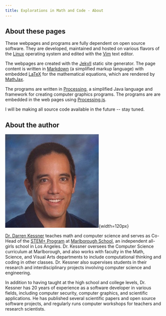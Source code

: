```yaml
---
title: Explorations in Math and Code - About
---
```


## About these pages

These webpages and programs are fully dependent on open source software.  They
are developed, maintained and hosted on various flavors of the
[Linux](https://www.linuxfoundation.org/) operating system and edited with the
[Vim](http://www.vim.org/) text editor.

The webpages are created with the [Jekyll](https://jekyllrb.com/) static site
generator.  The page content is written in
[Markdown](https://daringfireball.net/projects/markdown/syntax) (a simplified
markup language) with embedded [LaTeX](https://www.latex-project.org/) for the
mathematical equations, which are rendered by
[MathJax](https://www.mathjax.org/).

The programs are written in [Processing](http://www.processing.org), a
simplified Java language and framework for creating computer graphics programs.
The programs are are embedded in the web pages using
[Processing.js](http://processingjs.org/).

I will be making all source code available in the future -- stay tuned.


## About the author

![Dr. Darren Kessner](shared/darrenkessner.jpg){width=120px} 

[Dr. Darren Kessner](mailto:Darren.Kessner@marlborough.org) teaches math and
computer science and serves as Co-Head of the [STEM+
Program](http://stem.marlborough.org) at [Marlborough
School](http://marlborough.org), an independent all-girls school in Los
Angeles.  Dr. Kessner oversees the Computer Science curriculum at Marlborough,
and also works with faculty in the Math, Science, and Visual Arts departments
to include computational thinking and coding in other classes.  Dr. Kessner
also supervises students in their research and interdisciplinary projects
involving computer science and engineering.  

In addition to having taught at the high school and college levels, Dr. Kessner
has 20 years of experience as a software developer in various fields, including
computer security, computer graphics, and scientific applications.  He has
published several scientific papers and open source software projects, and
regularly runs computer workshops for teachers and research scientists.  



